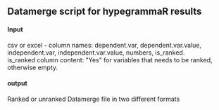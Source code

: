 ## Datamerge script for hypegrammaR results

#### Input  
csv or excel - column names: dependent.var,	dependent.var.value,	independent.var, independent.var.value,	numbers,	is_ranked.  
is_ranked column content: "Yes" for variables that needs to be ranked, otherwise empty.

#### output  
Ranked or unranked Datamerge file in two different formats
